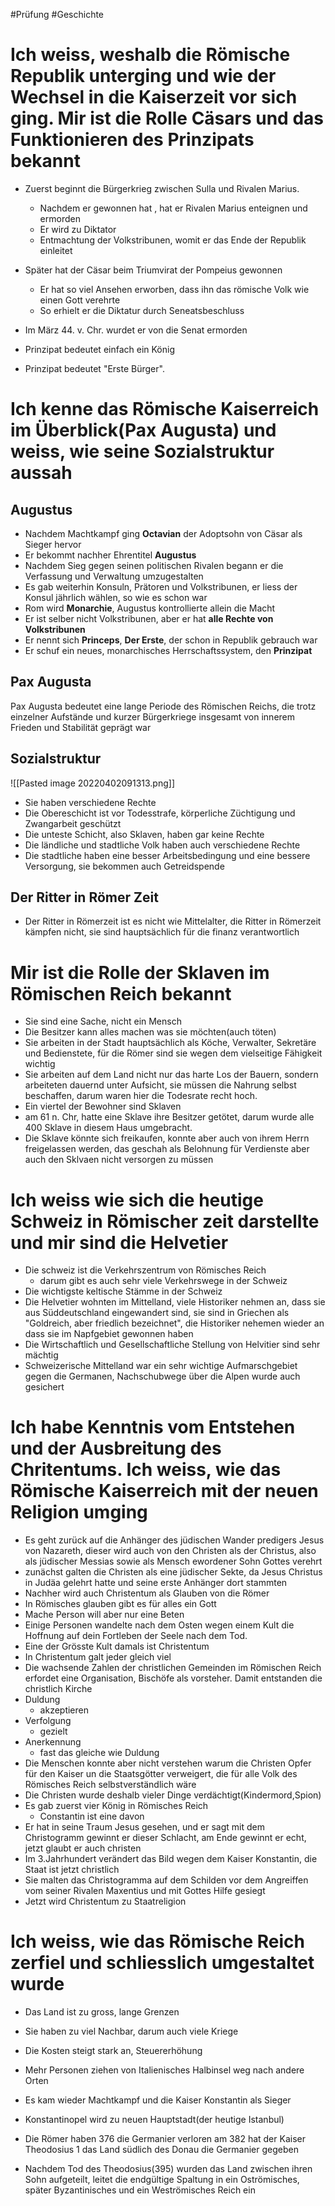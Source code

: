 #Prüfung #Geschichte
# Ich weiss, weshalb die Römische Republik unterging und wie der Wechsel in die Kaiserzeit vor sich ging. Mir ist die Rolle Cäsars und das Funktionieren des Prinzipats bekannt
- Zuerst beginnt die Bürgerkrieg zwischen Sulla und Rivalen Marius. 
	- Nachdem er gewonnen hat , hat er Rivalen Marius enteignen und ermorden
	- Er wird zu Diktator
	- Entmachtung der Volkstribunen, womit er das Ende der Republik einleitet
- Später hat der Cäsar beim Triumvirat der Pompeius gewonnen
	- Er hat so viel Ansehen erworben, dass ihn das römische Volk wie einen Gott verehrte
	- So erhielt er die Diktatur durch Seneatsbeschluss
- Im März 44. v. Chr. wurdet er von die Senat ermorden

- Prinzipat bedeutet einfach ein König
- Prinzipat bedeutet "Erste Bürger".



# Ich kenne das Römische Kaiserreich im Überblick(Pax Augusta) und weiss, wie seine Sozialstruktur aussah

## Augustus
- Nachdem Machtkampf ging **Octavian** der Adoptsohn von Cäsar als Sieger hervor
- Er bekommt nachher Ehrentitel **Augustus**
- Nachdem Sieg gegen seinen politischen Rivalen begann er die Verfassung und Verwaltung umzugestalten
- Es gab weiterhin Konsuln, Prätoren und Volkstribunen, er liess der Konsul jährlich wählen, so wie es schon war
- Rom wird **Monarchie**, Augustus kontrollierte allein die Macht
- Er ist selber nicht Volkstribunen, aber er hat **alle Rechte von Volkstribunen**
- Er nennt sich **Princeps**, **Der Erste**, der schon in Republik gebrauch war
- Er schuf ein neues, monarchisches Herrschaftssystem, den **Prinzipat**
## Pax Augusta
Pax Augusta bedeutet eine lange Periode des Römischen Reichs, die trotz einzelner Aufstände und kurzer Bürgerkriege insgesamt von innerem Frieden und Stabilität geprägt war
## Sozialstruktur
![[Pasted image 20220402091313.png]]
- Sie haben verschiedene Rechte
- Die Obereschicht ist vor Todesstrafe, körperliche Züchtigung und Zwangarbeit geschützt
- Die unteste Schicht, also Sklaven, haben gar keine Rechte
- Die ländliche und stadtliche Volk haben auch verschiedene Rechte
- Die stadtliche haben eine besser Arbeitsbedingung und eine bessere Versorgung, sie bekommen auch Getreidspende
## Der Ritter in Römer Zeit
- Der Ritter in Römerzeit ist es nicht wie Mittelalter, die Ritter in Römerzeit kämpfen nicht, sie sind hauptsächlich für die finanz verantwortlich

# Mir ist die Rolle der Sklaven im Römischen Reich bekannt
- Sie sind eine Sache, nicht ein Mensch
- Die Besitzer kann alles machen was sie möchten(auch töten)
- Sie arbeiten in der Stadt hauptsächlich als Köche, Verwalter, Sekretäre und Bedienstete, für die Römer sind sie wegen dem vielseitige Fähigkeit wichtig
- Sie arbeiten auf dem Land nicht nur das harte Los der Bauern, sondern arbeiteten dauernd unter Aufsicht, sie müssen die Nahrung selbst beschaffen, darum waren hier die Todesrate recht hoch.
- Ein viertel der Bewohner sind Sklaven
- am 61 n. Chr, hatte eine Sklave ihre Besitzer getötet, darum wurde alle 400 Sklave in diesem Haus umgebracht.
- Die Sklave könnte sich freikaufen, konnte aber auch von ihrem Herrn freigelassen werden, das geschah als Belohnung für Verdienste aber auch den Sklvaen nicht versorgen zu müssen
# Ich weiss wie sich die heutige Schweiz in Römischer zeit darstellte und mir sind die Helvetier 
- Die schweiz ist die Verkehrszentrum von Römisches Reich
	- darum gibt es auch sehr viele Verkehrswege in der Schweiz
- Die wichtigste keltische Stämme in der Schweiz
- Die Helvetier wohnten im Mittelland, viele Historiker nehmen an, dass sie aus Süddeutschland eingewandert sind, sie sind in Griechen als "Goldreich, aber friedlich bezeichnet", die Historiker nehemen wieder an dass sie im Napfgebiet gewonnen haben
- Die Wirtschaftlich und Gesellschaftliche Stellung von Helvitier sind sehr mächtig
- Schweizerische Mittelland war ein sehr wichtige Aufmarschgebiet gegen die Germanen, Nachschubwege über die Alpen wurde auch gesichert
# Ich habe Kenntnis vom Entstehen und der Ausbreitung des Chritentums. Ich weiss, wie das Römische Kaiserreich mit der neuen Religion umging
- Es geht zurück auf die Anhänger des jüdischen Wander predigers Jesus von Nazareth, dieser wird auch von den Christen als der Christus, also als jüdischer Messias sowie als Mensch ewordener Sohn Gottes verehrt
- zunächst galten die Christen als eine jüdischer Sekte, da Jesus Christus in Judäa gelehrt hatte und seine erste Anhänger dort stammten
- Nachher wird auch Christentum als Glauben von die Römer
- In Römisches glauben gibt es für alles ein Gott
- Mache Person will aber nur eine Beten
- Einige Personen wandelte nach dem Osten wegen einem Kult die Hoffnung auf dein Fortleben der Seele nach dem Tod.
- Eine der Grösste Kult damals ist Christentum
- In Christentum galt jeder gleich viel
- Die wachsende Zahlen der christlichen Gemeinden im Römischen Reich erfordet eine Organisation, Bischöfe als vorsteher. Damit entstanden die christlich Kirche
- Duldung
	- akzeptieren
- Verfolgung
	- gezielt
- Anerkennung
	- fast das gleiche wie Duldung
- Die Menschen konnte aber nicht verstehen warum die Christen Opfer für den Kaiser un die Staatsgötter verweigert, die für alle Volk des Römisches Reich selbstverständlich wäre
- Die Christen wurde deshalb vieler Dinge verdächtigt(Kindermord,Spion)
- Es gab zuerst vier König in Römisches Reich
	- Constantin ist eine davon
- Er hat in seine Traum Jesus gesehen, und er sagt mit dem Christogramm gewinnt er dieser Schlacht, am Ende gewinnt er echt, jetzt glaubt er auch christen
- Im 3.Jahrhundert verändert das Bild wegen dem Kaiser Konstantin, die Staat ist jetzt christlich
- Sie malten das Christogramma auf dem Schilden vor dem Angreiffen vom seiner Rivalen Maxentius und mit Gottes Hilfe gesiegt
- Jetzt wird Christentum zu Staatreligion

# Ich weiss, wie das Römische Reich zerfiel und schliesslich umgestaltet wurde
- Das Land ist zu gross, lange Grenzen
- Sie haben zu viel Nachbar, darum auch viele Kriege
- Die Kosten steigt stark an, Steuererhöhung
- Mehr Personen ziehen von Italienisches Halbinsel weg nach andere Orten
- Es kam wieder Machtkampf und die Kaiser Konstantin als Sieger
- Konstantinopel wird zu neuen Hauptstadt(der heutige Istanbul)

- Die Römer haben 376 die Germanier verloren am 382 hat der Kaiser Theodosius 1 das Land südlich des Donau die Germanier gegeben
- Nachdem Tod des Theodosius(395) wurden das Land zwischen ihren Sohn aufgeteilt, leitet die endgültige Spaltung in ein Oströmisches, später Byzantinisches und ein Weströmisches Reich ein